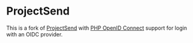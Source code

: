 # ProjectSend

This is a fork of [ProjectSend](https://github.com/projectsend/projectsend)
with [PHP OpenID Connect](https://github.com/jumbojett/OpenID-Connect-PHP)
support for login with an OIDC provider.
